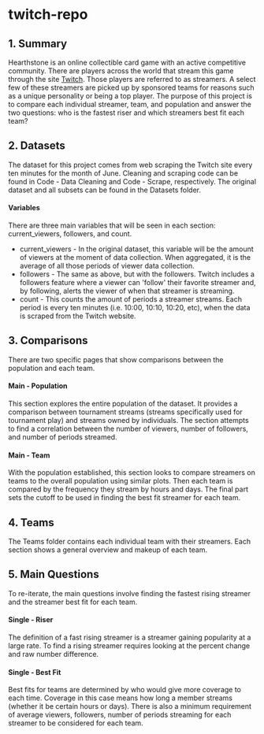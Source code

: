 # twitch-repo
## 1. Summary
Hearthstone is an online collectible card game with an active competitive community. There are players across the world that stream this game through the site [Twitch](www.twitch.tv). Those players are referred to as streamers. A select few of these streamers are picked up by sponsored teams for reasons such as a unique personality or being a top player. The purpose of this project is to compare each individual streamer, team, and population and answer the two questions: who is the fastest riser and which streamers best fit each team? 

## 2. Datasets
The dataset for this project comes from web scraping the Twitch site every ten minutes for the month of June. Cleaning and scraping code can be found in Code - Data Cleaning and Code - Scrape, respectively. The original dataset and all subsets can be found in the Datasets folder.

#### Variables
There are three main variables that will be seen in each section: current_viewers, followers, and count. 
* current_viewers - In the original dataset, this variable will be the amount of viewers at the moment of data collection. When aggregated, it is the average of all those periods of viewer data collection.
* followers - The same as above, but with the followers. Twitch includes a followers feature where a viewer can 'follow' their favorite streamer and, by following, alerts the viewer of when that streamer is streaming. 
* count - This counts the amount of periods a streamer streams. Each period is every ten minutes (i.e. 10:00, 10:10, 10:20, etc), when the data is scraped from the Twitch website.

## 3. Comparisons
There are two specific pages that show comparisons between the population and each team.

#### Main - Population
This section explores the entire population of the dataset. It provides a comparison between tournament streams (streams specifically used for tournament play) and streams owned by individuals. The section attempts to find a correlation between the number of viewers, number of followers, and number of periods streamed.

#### Main - Team
With the population established, this section looks to compare streamers on teams to the overall population using similar plots. Then each team is compared by the frequency they stream by hours and days. The final part sets the cutoff to be used in finding the best fit streamer for each team.

## 4. Teams
The Teams folder contains each individual team with their streamers. Each section shows a general overview and makeup of each team.

## 5. Main Questions
To re-iterate, the main questions involve finding the fastest rising streamer and the streamer best fit for each team. 

#### Single - Riser
The definition of a fast rising streamer is a streamer gaining popularity at a large rate. To find a rising streamer requires looking at the percent change and raw number difference. 

#### Single - Best Fit
Best fits for teams are determined by who would give more coverage to each time. Coverage in this case means how long a member streams (whether it be certain hours or days). There is also a minimum requirement of average viewers, followers, number of periods streaming for each streamer to be considered for each team.








